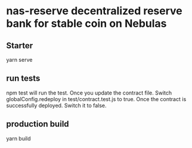 # nas-reserve decentralized reserve bank for stable coin on Nebulas

## Starter
yarn serve

## run tests

npm test 
will run the test. Once you update the contract file. Switch globalConfig.redeploy in test/contract.test.js to true. Once the contract is successfully deployed. Switch it to false.  

## production build
yarn build